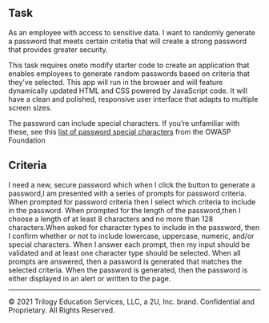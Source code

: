 ## Task

As an employee with access to sensitive data. I want to randomly generate a password that meets certain critetia that will create a strong password that provides greater security.

This task requires oneto modify starter code to create an application that enables employees to generate random passwords based on criteria that they’ve selected. This app will run in the browser and will feature dynamically updated HTML and CSS powered by JavaScript code. It will have a clean and polished, responsive user interface that adapts to multiple screen sizes.

The password can include special characters. If you’re unfamiliar with these, see this [list of password special characters](https://www.owasp.org/index.php/Password_special_characters) from the OWASP Foundation

## Criteria

I need a new, secure password which when I click the button to generate a password,I am presented with a series of prompts for password criteria. When prompted for password criteria then I select which criteria to include in the password. When prompted for the length of the password,then I choose a length of at least 8 characters and no more than 128 characters.When asked for character types to include in the password, then I confirm whether or not to include lowercase, uppercase, numeric, and/or special characters. When I answer each prompt, then my input should be validated and at least one character type should be selected. When all prompts are answered, then a password is generated that matches the selected criteria. When the password is generated, then the password is either displayed in an alert or written to the page.

---

© 2021 Trilogy Education Services, LLC, a 2U, Inc. brand. Confidential and Proprietary. All Rights Reserved.
